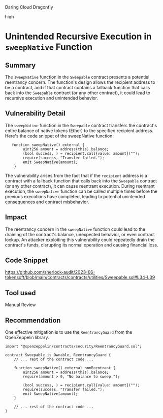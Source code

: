 Daring Cloud Dragonfly

high

# Unintended Recursive Execution in `sweepNative` Function

## Summary
The `sweepNative` function in the `Sweepable` contract presents a potential reentrancy concern. The function's design allows the recipient address to be a contract, and if that contract contains a fallback function that calls back into the `Sweepable` contract (or any other contract), it could lead to recursive execution and unintended behavior.
## Vulnerability Detail
The `sweepNative` function in the `Sweepable` contract transfers the contract's entire balance of native tokens (Ether) to the specified recipient address. Here's the code snippet of the sweepNative function:
```solidity
   function sweepNative() external {
        uint256 amount = address(this).balance;
        (bool success, ) = recipient.call{value: amount}("");
        require(success, "Transfer failed.");
        emit SweepNative(amount);
    }
```
The vulnerability arises from the fact that if the `recipient` address is a contract with a fallback function that calls back into the `Sweepable` contract (or any other contract), it can cause reentrant execution. During reentrant execution, the `sweepNative` function can be called multiple times before the previous executions have completed, leading to potential unintended consequences and contract misbehavior.
## Impact
The reentrancy concern in the `sweepNative` function could lead to the draining of the contract's balance, unexpected behavior, or even contract lockup. An attacker exploiting this vulnerability could repeatedly drain the contract's funds, disrupting its normal operation and causing financial loss.
## Code Snippet
https://github.com/sherlock-audit/2023-06-tokensoft/blob/main/contracts/contracts/utilities/Sweepable.sol#L34-L39
## Tool used

Manual Review

## Recommendation
 One effective mitigation is to use the `ReentrancyGuard` from the OpenZeppelin library.
```solidity
import "@openzeppelin/contracts/security/ReentrancyGuard.sol";

contract Sweepable is Ownable, ReentrancyGuard {
    // ... rest of the contract code ...

    function sweepNative() external nonReentrant {
        uint256 amount = address(this).balance;
        require(amount > 0, "No balance to sweep.");

        (bool success, ) = recipient.call{value: amount}("");
        require(success, "Transfer failed.");
        emit SweepNative(amount);
    }

    // ... rest of the contract code ...
}
```